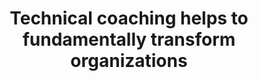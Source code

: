 ---
title: "Technical coaching helps to fundamentally transform organizations"
draft: false

############################# Target ############################
target:
  enable: true
  title: "_We are fundamentally transforming organizations"

  statement:
    description: "According to Gartner, the most successful software engineering teams get results:"
    figures:
      - number: "53%"
        details: "superior in terms of **experience** and **productivity** of their **employees**"
      - number: "37%"
        details: "superior in terms of **attraction** and **loyalty** of their **customers**"
    source:
      label: "*Source : 2020 Gartner Software Engineering Teams Survey"
      url: "https://www.gartner.com/smarterwithgartner/3-ways-to-make-your-software-engineering-team-50-more-effective"

  description: "Technical coaching responds to the challenges of companies who want **to transform themselves sustainably** by acting on 4 dimensions:"

  levels:
    - name: "Team"
      description: "More engagement, sharing, collaboration"
      image: "images/offer/level-team.png"
    - name: "Management"
      description: "More visibility and better cost control"
      image: "images/offer/level-management.png"
    - name: "Organization"
      description: "Culture of continuous improvement"
      image: "images/offer/level-organisation.png"
    - name: "External"
      description: "Greater value added by the products developed"
      image: "images/offer/level-external.png"


############################# Approach ############################
approach:
  enable: true
  title: "_Our technical excellence at the service of efficiency"

  statement:
    description: "So that your teams regain **full mastery of their code** and **of their pipeline:**"
    actions:
      - description: "We instill **a culture of continuous improvement** within teams and **increase their skills** in their development practices"
      - description: "We work **in immersion in the teams** and develop with them **the functionalities of the backlog** directly on their code base"

  outcomes:
    - description: "Greater mastery to **make delivery more reliable**"
      items:
        - name: "**Feedback loop** is **reduced**"
        - name: "**Delivery processes** are **improved**"
        - name: "**Continuous improvement** is **maintained**"
    - description: "Greater mastery to **foster systemic impact**"
      items:
        - name: "The teams **share** their knowledge with **passion**"
        - name: "The **outreach** within the organization captures **talents** and **new projects**"
        - name: "The **quality of the products** developed attracts and retains more **customers**"


############################# Method ############################
method:
  enable: true
  title: "_Our coaching adapts to the needs of each team"

  coaching:
    statement: "With **several levels of support** and intervention formats"
    formats:
      - name: "Team coaching"
        image: "images/offer/coaching-team.png"
        practices:
          - name: "Learning Hours"
            description: "Learn and implement new practices through training (kata, etc.)"
          - name: "Mob Programming (whole or part team)"
            description: "Develop a backlog functionality by applying the best practices seen during the learning hours"
      - name: "Individual coaching"
        image: "images/offer/coaching-individual.png"
        practices:
          - name: "Pair Programming"
            description: "Solve problems encountered during Mob sessions or to deepen specific practices"

  methods:
    statement: "With **a focus on people** to gain autonomy"
    description: "To promote acceptable and sustainable skills development, we alternate:"
    items:
      - label: "\"in\" cycles: where the coach is immersed in the team"
      - label: "\"out\" cycles: where the coach temporarily fades away"
    cycles:
      - name: "\"IN\" CYCLE"
        description: "The technical coach accompanies the team in a coaching session (collective or individual)"
      - name: "\"OUT\" CYCLE"
        description: "The technical coach lets the team experiment for themselves"
    details:
      - element: "The cycles follow the rhythm of the team (on 1 or 2 sprints depending on the duration or on the Program Increment if it exists)."
      - element: "At each start of the immersion cycle, the coach and the team agree on a coaching contract which will define the scope of intervention and the objectives to be achieved."
    note: "Note that although it has an impact on team delivery, the technical coach does not take development tasks individually."


############################# Results ############################
results:
  enable: true
  title: "_Our results are visible and the impacts durable"

  statement:
    description: "It is measured **during and after** technical coaching accompaniment"
    image: "images/offer/results_fr.png"
    comments:
      - label: "Usually visible and measurable **during accompaniment**."
      - label: "Commonly visible **once the accompaniment is finished**."
    note: "Accompaniment lasts between 6 months and 1 year depending on the scope of intervention."
  
  delivery:
    description: "The **ability of teams to deliver** is improved"
    items:
      - name: "A **cultural** change is taking place within the team"
      - name: "The team is upskilling on its **development practices**"
      - name: "The team has more **commitment** and greater **autonomy**"

  passion:
    description: "The **passion of the teams** is recovered"
    items:
      - name: "Mastery reinforces **commitment**"
      - name: "The teams **share** their experience and the value acquired through what they learned"
      - name: "A **culture of improvement** is establishing over the long term"

  button:
    enable: true
    label: "Parlons en"
    link: "contact"
---